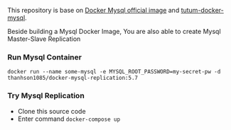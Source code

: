 This repository is base on [Docker Mysql official image](https://github.com/docker-library/mysql/) and [tutum-docker-mysql](https://github.com/tutumcloud/mysql).

Beside building a Mysql Docker Image, You are also able to create Mysql Master-Slave Replication

### Run Mysql Container
```
docker run --name some-mysql -e MYSQL_ROOT_PASSWORD=my-secret-pw -d thanhson1085/docker-mysql-replication:5.7
```
### Try Mysql Replication
- Clone this source code
- Enter command `docker-compose up`
